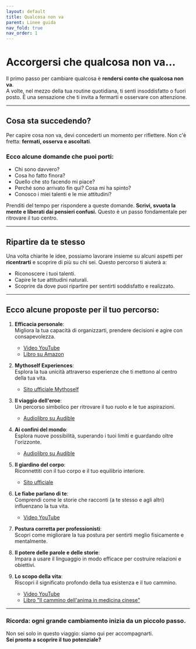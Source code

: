 ```yaml
---
layout: default
title: Qualcosa non va
parent: Linee guida
nav_fold: true 
nav_order: 1
---
```


# Accorgersi che qualcosa non va...

Il primo passo per cambiare qualcosa è **rendersi conto che qualcosa non va**.  
A volte, nel mezzo della tua routine quotidiana, ti senti insoddisfatto o fuori posto. È una sensazione che ti invita a fermarti e osservare con attenzione.

---

## Cosa sta succedendo?
Per capire cosa non va, devi concederti un momento per riflettere. Non c'è fretta: **fermati, osserva e ascoltati**. 

### Ecco alcune domande che puoi porti:
- Chi sono davvero?  
- Cosa ho fatto finora?  
- Quello che sto facendo mi piace?  
- Perché sono arrivato fin qui? Cosa mi ha spinto?  
- Conosco i miei talenti e le mie attitudini?  

Prenditi del tempo per rispondere a queste domande. **Scrivi, svuota la mente e liberati dai pensieri confusi.** Questo è un passo fondamentale per ritrovare il tuo centro.

---

## Ripartire da te stesso
Una volta chiarite le idee, possiamo lavorare insieme su alcuni aspetti per **ricentrarti** e scoprire di più su chi sei. Questo percorso ti aiuterà a:
- Riconoscere i tuoi talenti.
- Capire le tue attitudini naturali.
- Scoprire da dove puoi ripartire per sentirti soddisfatto e realizzato.

---

## Ecco alcune proposte per il tuo percorso:
1. **Efficacia personale**:  
   Migliora la tua capacità di organizzarti, prendere decisioni e agire con consapevolezza.  
   - [Video YouTube](https://www.youtube.com/watch?v=lSjP2VPQ8KM)  
   - [Libro su Amazon](https://www.amazon.it/Efficacia-personale-Piernicola-Maria/dp/B00DC48E5E)

2. **Mythoself Experiences**:  
   Esplora la tua unicità attraverso esperienze che ti mettono al centro della tua vita.  
   - [Sito ufficiale Mythoself](https://www.mythoself.com/)

3. **Il viaggio dell'eroe**:  
   Un percorso simbolico per ritrovare il tuo ruolo e le tue aspirazioni.  
   - [Audiolibro su Audible](https://www.audible.it/pd/Il-Viaggio-dell%E2%80%99Eroe-per-la-tua-crescita-personale-Audiolibri/B0CCJ5PV9B)

4. **Ai confini del mondo**:  
   Esplora nuove possibilità, superando i tuoi limiti e guardando oltre l'orizzonte.  
   - [Audiolibro su Audible](https://www.audible.it/pd/I-confini-del-mondo-Audiolibri/B09X61LF7J)

5. **Il giardino del corpo**:  
   Riconnettiti con il tuo corpo e il tuo equilibrio interiore.  
   - [Sito ufficiale](https://ilgiardinodelcorpo.it/)

6. **Le fiabe parlano di te**:  
   Comprendi come le storie che racconti (a te stesso e agli altri) influenzano la tua vita.  
   - [Video YouTube](https://www.youtube.com/watch?v=oyv7c20xtts)

7. **Postura corretta per professionisti**:  
   Scopri come migliorare la tua postura per sentirti meglio fisicamente e mentalmente.

8. **Il potere delle parole e delle storie**:  
   Impara a usare il linguaggio in modo efficace per costruire relazioni e obiettivi.

9. **Lo scopo della vita**:  
   Riscopri il significato profondo della tua esistenza e il tuo cammino.  
   - [Video YouTube](https://www.youtube.com/watch?v=YrIoDIdI7Hk)  
   - [Libro "Il cammino dell'anima in medicina cinese"](https://www.amazon.it/cammino-dellanima-medicina-cinese/dp/8872737494)

---

### Ricorda: ogni grande cambiamento inizia da un piccolo passo.  
Non sei solo in questo viaggio: siamo qui per accompagnarti.  
**Sei pronto a scoprire il tuo potenziale?**
